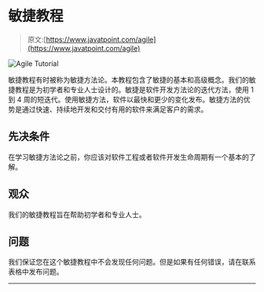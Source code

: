 # 敏捷教程

> 原文:[https://www.javatpoint.com/agile](https://www.javatpoint.com/agile)

![Agile Tutorial](../Images/807a6b4fa35c40d0f99c19103c0b1138.png)

敏捷教程有时被称为敏捷方法论。本教程包含了敏捷的基本和高级概念。我们的敏捷教程是为初学者和专业人士设计的。敏捷是软件开发方法论的迭代方法，使用 1 到 4 周的短迭代。使用敏捷方法，软件以最快和更少的变化发布。敏捷方法的优势是通过快速、持续地开发和交付有用的软件来满足客户的需求。

## 先决条件

在学习敏捷方法论之前，你应该对软件工程或者软件开发生命周期有一个基本的了解。

## 观众

我们的敏捷教程旨在帮助初学者和专业人士。

## 问题

我们保证您在这个敏捷教程中不会发现任何问题。但是如果有任何错误，请在联系表格中发布问题。

* * *